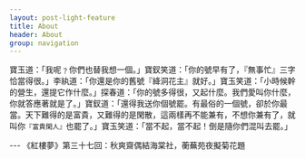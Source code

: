 ```yaml
---
layout: post-light-feature
title: About
header: About
group: navigation
---
```


寶玉道：「我呢﹖你們也替我想一個。」寶釵笑道：「你的號早有了，『無事忙』三字恰當得很。」李紈道：「你還是你的舊號『絳洞花主』就好。」寶玉笑道：「小時候幹的營生，還提它作什麼。」探春道：「你的號多得很，又起什麼。我們愛叫你什麼，你就答應著就是了。」寶釵道：「還得我送你個號罷。有最俗的一個號，卻於你最當。天下難得的是富貴，又難得的是閑散，這兩樣再不能兼有，不想你兼有了，就叫你`『富貴閑人』`也罷了。」寶玉笑道：「當不起，當不起！倒是隨你們混叫去罷。」
    
--- 《紅樓夢》第三十七回：秋爽齋偶結海棠社，蘅蕪苑夜擬菊花題  


